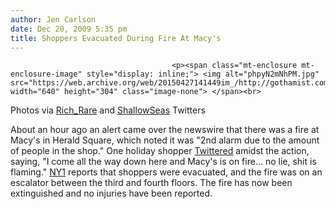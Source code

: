 ```yaml
---
author: Jen Carlson
date: Dec 20, 2009 5:35 pm
title: Shoppers Evacuated During Fire At Macy's 
---
```


	
										<p><span class="mt-enclosure mt-enclosure-image" style="display: inline;"> <img alt="phpyN2mNhPM.jpg" src="https://web.archive.org/web/20150427141449im_/http://gothamist.com/attachments/arts_jen/phpyN2mNhPM.jpg" width="640" height="304" class="image-none"> </span><br>
<span class="photo_caption">Photos via <a href="https://web.archive.org/web/20150427141449/http://twitpic.com/uelyr">Rich_Rare</a> and <a href="https://web.archive.org/web/20150427141449/http://twitpic.com/ueikx">ShallowSeas</a> Twitters<span></span></span></p>

<p>About an hour ago an alert came over the newswire that there was a fire at Macy&apos;s in Herald Square, which noted it was &quot;2nd alarm due to the amount of people in the shop.&quot; One holiday shopper <a href="https://web.archive.org/web/20150427141449/http://twitter.com/Iamcorporate/statuses/6872364527">Twittered</a> amidst the action, saying, &quot;I come all the way down here and Macy&apos;s is on fire... no lie, shit is flaming.&quot; <a href="https://web.archive.org/web/20150427141449/http://ny1.com/content/110762/story">NY1</a> reports that shoppers were evacuated, and the fire was on an escalator between the third and fourth floors. The fire has now been extinguished and no injuries have been reported.</p>					
										
									
				
